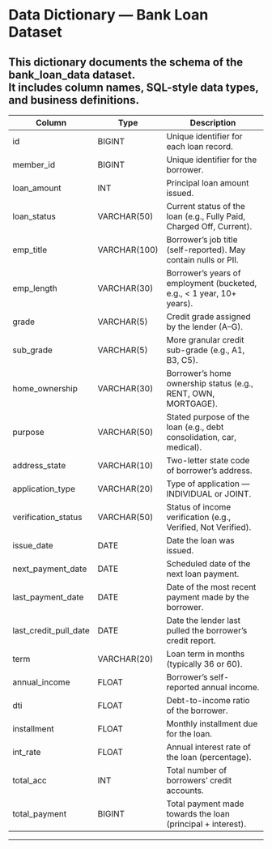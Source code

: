 # Data Dictionary — Bank Loan Dataset

This dictionary documents the schema of the bank_loan_data dataset.  
It includes column names, SQL-style data types, and business definitions.  
----------------------------------------------------------------------------------------------------------------
| Column                | Type        | Description                                                            |
|-----------------------|-------------|------------------------------------------------------------------------|
| id                    | BIGINT      | Unique identifier for each loan record.                                |
| member_id             | BIGINT      | Unique identifier for the borrower.                                    |
| loan_amount           | INT         | Principal loan amount issued.                                          |
| loan_status           | VARCHAR(50) | Current status of the loan (e.g., Fully Paid, Charged Off, Current).   |
| emp_title             | VARCHAR(100)| Borrower’s job title (self-reported). May contain nulls or PII.        |
| emp_length            | VARCHAR(30) | Borrower’s years of employment (bucketed, e.g., < 1 year, 10+ years).  |
| grade                 | VARCHAR(5)  | Credit grade assigned by the lender (A–G).                             |
| sub_grade             | VARCHAR(5)  | More granular credit sub-grade (e.g., A1, B3, C5).                     |
| home_ownership        | VARCHAR(30) | Borrower’s home ownership status (e.g., RENT, OWN, MORTGAGE).          |
| purpose               | VARCHAR(50) | Stated purpose of the loan (e.g., debt consolidation, car, medical).   |
| address_state         | VARCHAR(10) | Two-letter state code of borrower’s address.                           |
| application_type      | VARCHAR(20) | Type of application — INDIVIDUAL or JOINT.                             |
| verification_status   | VARCHAR(50) | Status of income verification (e.g., Verified, Not Verified).          |
| issue_date            | DATE        | Date the loan was issued.                                              |
| next_payment_date     | DATE        | Scheduled date of the next loan payment.                               |
| last_payment_date     | DATE        | Date of the most recent payment made by the borrower.                  |
| last_credit_pull_date | DATE        | Date the lender last pulled the borrower’s credit report.              |
| term                  | VARCHAR(20) | Loan term in months (typically 36 or 60).                              |
| annual_income         | FLOAT       | Borrower’s self-reported annual income.                                |
| dti                   | FLOAT       | Debt-to-income ratio of the borrower.                                  |
| installment           | FLOAT       | Monthly installment due for the loan.                                  |
| int_rate              | FLOAT       | Annual interest rate of the loan (percentage).                         |
| total_acc             | INT         | Total number of borrowers’ credit accounts.                            |
| total_payment         | BIGINT      | Total payment made towards the loan (principal + interest).            |
----------------------------------------------------------------------------------------------------------------